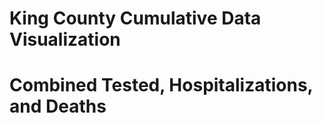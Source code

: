 # King County Cumulative Data Visualization

<div class="flourish-embed flourish-chart" data-src="visualisation/5259311"><script src="https://public.flourish.studio/resources/embed.js"></script></div>

# Combined Tested, Hospitalizations, and Deaths

<div class="flourish-embed flourish-chart" data-src="visualisation/5259519"><script src="https://public.flourish.studio/resources/embed.js"></script></div>
